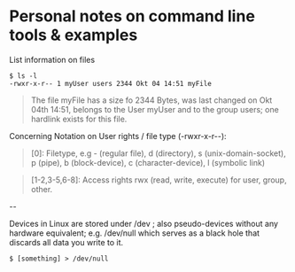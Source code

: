 # Personal notes on command line tools & examples

List information on files

    $ ls -l
    -rwxr-x-r-- 1 myUser users 2344 Okt 04 14:51 myFile

> The file myFile has a size fo 2344 Bytes, was last changed on Okt 04th 14:51, belongs to the User myUser and to the group users; one hardlink exists for this file.

Concerning Notation on User rights / file type (-rwxr-x-r--):

> [0]: Filetype, e.g - (regular file), d (directory), s (unix-domain-socket), p (pipe), b (block-device), c (character-device), l (symbolic link)

> [1-2,3-5,6-8]: Access rights rwx (read, write, execute) for user, group, other.

--

Devices in Linux are stored under /dev ; also pseudo-devices without any hardware equivalent;
e.g. /dev/null which serves as a black hole that discards all data you write to it.

    $ [something] > /dev/null

